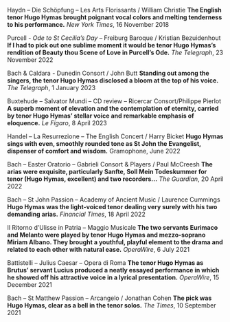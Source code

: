 Haydn – Die Schöpfung – Les Arts Florissants / William Christie
**The English tenor Hugo Hymas brought poignant vocal colors and melting tenderness to his performance.**
_New York Times_, 16 November 2018

Purcell - _Ode to St Cecilia’s Day_ – Freiburg Baroque / Kristian Bezuidenhout
**If I had to pick out one sublime moment it would be tenor Hugo Hymas’s rendition of Beauty thou Scene of Love in Purcell’s Ode.**
_The Telegraph_, 23 November 2022

Bach & Caldara - Dunedin Consort / John Butt
**Standing out among the singers, the tenor Hugo Hymas disclosed a bloom at the top of his voice.**
_The Telegraph_, 1 January 2023

Buxtehude – Salvator Mundi – CD review – Ricercar Consort/Philippe Pierlot
**A superb moment of elevation and the contemplation of eternity, carried by tenor Hugo Hymas’ stellar voice and remarkable emphasis of eloquence.**
_Le Figaro_, 8 April 2023

Handel – La Resurrezione – The English Concert / Harry Bicket
**Hugo Hymas sings with even, smoothly rounded tone as St John the Evangelist, dispenser of comfort and wisdom.**
Gramophone, June 2022

Bach – Easter Oratorio – Gabrieli
Consort & Players / Paul McCreesh
**The arias were exquisite, particularly Sanfte, Soll Mein Todeskummer for tenor (Hugo Hymas, excellent) and two recorders...**
_The Guardian_, 20 April 2022

Bach – St John Passion – Academy of Ancient Music / Laurence Cummings
**Hugo Hymas was the light-voiced tenor dealing very surely with his two demanding arias.**
_Financial Times_, 18 April 2022

Il Ritorno d’Ulisse in Patria – Maggio Musicale
**The two servants Eurimaco and Melanto were played by tenor Hugo Hymas and mezzo-soprano Miriam Albano. They brought a youthful, playful element to the drama and related to each other with natural ease.**
_OperaWire_, 6 July 2021

Battistelli – Julius Caesar – Opera di Roma
**The tenor Hugo Hymas as Brutus’ servant Lucius produced a neatly essayed performance in which he showed off his attractive voice in a lyrical presentation.**
_OperaWire_, 15 December 2021

Bach – St Matthew Passion – Arcangelo / Jonathan Cohen
**The pick was Hugo Hymas, clear as a bell in the tenor solos.**
_The Times_, 10 September 2021